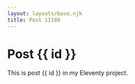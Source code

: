 ```yaml
---
layout: layouts/base.njk
title: Post 11108
---
```


# Post {{ id }}

This is post {{ id }} in my Eleventy project.
